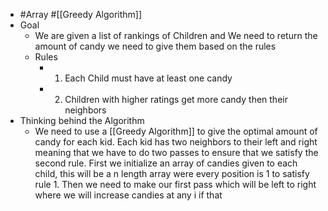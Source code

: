 - #Array #[[Greedy Algorithm]]
- Goal
	- We are given a list of rankings of Children and We need to return the amount of candy we need to give them based on the rules
	- Rules
		- 1. Each Child must have at least one candy
		- 2. Children with higher ratings get more candy then their neighbors
- Thinking behind the Algorithm
	- We need to use a [[Greedy Algorithm]] to give the optimal  amount of candy for each kid. Each kid has two neighbors to their left and right meaning that we have to do two passes to ensure that we satisfy the second rule. First we initialize an array of candies given to each child, this will be a n length array were every position is 1 to satisfy rule 1. Then we need to make our first pass which will be left to right where we will increase candies at any  i if that